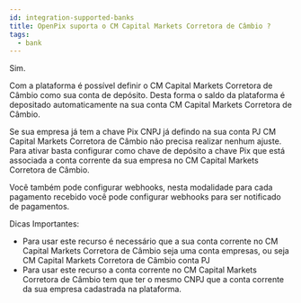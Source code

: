 ```yaml
---
id: integration-supported-banks
title: OpenPix suporta o CM Capital Markets Corretora de Câmbio ?
tags:
  - bank
---
```


Sim.

Com a plataforma é possível definir o CM Capital Markets Corretora de Câmbio como sua conta de depósito. Desta forma o saldo da plataforma é depositado automaticamente na sua conta CM Capital Markets Corretora de Câmbio.

Se sua empresa já tem a chave Pix CNPJ já defindo na sua conta PJ CM Capital Markets Corretora de Câmbio não precisa realizar nenhum ajuste. Para ativar basta configurar como chave de depósito a chave Pix que está associada a conta corrente da sua empresa no CM Capital Markets Corretora de Câmbio.

Você também pode configurar webhooks, nesta modalidade para cada pagamento recebido você pode configurar webhooks para ser notificado de pagamentos.

Dicas Importantes:

- Para usar este recurso é necessário que a sua conta corrente no CM Capital Markets Corretora de Câmbio seja uma conta empresas, ou seja CM Capital Markets Corretora de Câmbio conta PJ
- Para usar este recurso a conta corrente no CM Capital Markets Corretora de Câmbio tem que ter o mesmo CNPJ que a conta corrente da sua empresa cadastrada na plataforma.
